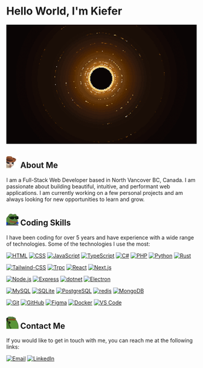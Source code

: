 # Hello World, I'm Kiefer

![Banner](/assets/banner.gif "Art by Anas Abdin <https://twitter.com/AnasAbdin/status/1644111386446798849/>")

## ![meowdy](/assets/meowdy1x.webp "meowdy") About Me

I am a Full-Stack Web Developer based in North Vancover BC, Canada. I am passionate about building beautiful, intuitive, and performant web applications. I am currently working on a few personal projects and am always looking for new opportunities to learn and grow.

## ![HACKERMANS](/assets/HACKERMANS1x.webp "HACKERMANS") Coding Skills

I have been coding for over 5 years and have experience with a wide range of technologies. Some of the technologies I use the most:

<!-- Programming Languages -->
[![HTML][HTML]][HTML-url]
[![CSS][CSS]][CSS-url]
[![JavaScript][JavaScript]][JavaScript-url]
[![TypeScript][TypeScript]][TypeScript-url]
[![C#][C#]][C#-url]
[![PHP][PHP]][PHP-url]
[![Python][Python]][Python-url]
[![Rust][Rust]][Rust-url]


<!-- Frontend -->
[![Tailwind-CSS][Tailwind-CSS]][Tailwind-CSS-url]
[![Trpc][Trpc]][Trpc-url]
[![React][React]][React-url]
[![Next.js][Next.js]][Next.js-url]

<!-- Backend -->
[![Node.js][Node.js]][Node.js-url]
[![Express][Express]][Express-url]
[![dotnet][dotnet]][dotnet-url]
[![Electron][Electron]][Electron-url]

<!-- Databases -->
[![MySQL][MySQL]][MySQL-url]
[![SQLite][SQLite]][SQLite-url]
[![PostgreSQL][PostgreSQL]][PostgreSQL-url]
[![redis][redis]][redis-url]
[![MongoDB][MongoDB]][MongoDB-url]

<!-- Software/Websites -->
[![Git][Git]][Git-url]
[![GitHub][GitHub]][GitHub-url]
[![Figma][Figma]][Figma-url]
[![Docker][Docker]][Docker-url]
[![VS Code][VS Code]][VS Code-url]

## ![hmmPHONE](/assets/hmmPHONE1x.webp "hmmPHONE") Contact Me

If you would like to get in touch with me, you can reach me at the following links:

[![Email][Email]][Email-url]
[![LinkedIn][LinkedIn]][LinkedIn-url]

<!-- MARKDOWN LINKS & IMAGES -->
<!-- https://www.markdownguide.org/basic-syntax/#reference-style-links -->

<!-- Coding Skills -->
<!-- Programming Languages -->
[HTML]: https://img.shields.io/badge/HTML-E34F26?style=for-the-badge&logo=html5&logoColor=white
[HTML-url]: https://developer.mozilla.org/en-US/docs/Web/HTML
[CSS]: https://img.shields.io/badge/CSS-1572B6?style=for-the-badge&logo=css3&logoColor=white
[CSS-url]: https://developer.mozilla.org/en-US/docs/Web/CSS
[JavaScript]: https://img.shields.io/badge/JavaScript-F7DF1E?style=for-the-badge&logo=javascript&logoColor=black
[JavaScript-url]: https://developer.mozilla.org/en-US/docs/Web/JavaScript
[TypeScript]: https://img.shields.io/badge/TypeScript-3178C6?style=for-the-badge&logo=typescript&logoColor=white
[TypeScript-url]: https://www.typescriptlang.org/
[C#]: https://img.shields.io/badge/C%23-239120?style=for-the-badge&logo=c-sharp&logoColor=white
[C#-url]: https://docs.microsoft.com/en-us/dotnet/csharp/
[PHP]: https://img.shields.io/badge/PHP-777BB4?style=for-the-badge&logo=php&logoColor=white
[PHP-url]: https://www.php.net/
[Python]: https://img.shields.io/badge/Python-3776AB?style=for-the-badge&logo=python&logoColor=white
[Python-url]: https://www.python.org/
[Rust]: https://img.shields.io/badge/Rust-000000?style=for-the-badge&logo=rust&logoColor=white
[Rust-url]: https://www.rust-lang.org/

<!-- Frontend -->
[Tailwind-CSS]: https://img.shields.io/badge/Tailwind_CSS-38B2AC?style=for-the-badge&logo=tailwind-css&logoColor=white
[Tailwind-CSS-url]: https://tailwindcss.com/
[Trpc]: https://img.shields.io/badge/trpc-000000?style=for-the-badge&logo=typescript&logoColor=white
[Trpc-url]: https://trpc.io/
[React]: https://img.shields.io/badge/React-61DAFB?style=for-the-badge&logo=react&logoColor=black
[React-url]: https://reactjs.org/
[Next.js]: https://img.shields.io/badge/Next.js-000000?style=for-the-badge&logo=next.js&logoColor=white
[Next.js-url]: https://nextjs.org/

<!-- Backend -->
[Node.js]: https://img.shields.io/badge/Node.js-339933?style=for-the-badge&logo=node.js&logoColor=white
[Node.js-url]: https://nodejs.org/en/
[Express]: https://img.shields.io/badge/Express-000000?style=for-the-badge&logo=express&logoColor=white
[Express-url]: https://expressjs.com/
[dotnet]: https://img.shields.io/badge/.NET-5C2D91?style=for-the-badge&logo=dotnet&logoColor=white
[dotnet-url]: https://dotnet.microsoft.com/
[Electron]: https://img.shields.io/badge/Electron-47848F?style=for-the-badge&logo=electron&logoColor=white
[Electron-url]: https://www.electronjs.org/

<!-- Databases -->
[MySQL]: https://img.shields.io/badge/MySQL-4479A1?style=for-the-badge&logo=mysql&logoColor=white
[MySQL-url]: https://www.mysql.com/
[SQLite]: https://img.shields.io/badge/SQLite-07405E?style=for-the-badge&logo=sqlite&logoColor=white
[SQLite-url]: https://www.sqlite.org/index.html
[PostgreSQL]: https://img.shields.io/badge/PostgreSQL-4169E1?style=for-the-badge&logo=postgresql&logoColor=white
[PostgreSQL-url]: https://www.postgresql.org/
[redis]: https://img.shields.io/badge/redis-DC382D?style=for-the-badge&logo=redis&logoColor=white
[redis-url]: https://redis.io/
[MongoDB]: https://img.shields.io/badge/MongoDB-47A248?style=for-the-badge&logo=mongodb&logoColor=white
[MongoDB-url]: https://www.mongodb.com/

<!-- Software/Websites -->
[Git]: https://img.shields.io/badge/Git-F05032?style=for-the-badge&logo=git&logoColor=white
[Git-url]: https://git-scm.com/
[GitHub]: https://img.shields.io/badge/GitHub-181717?style=for-the-badge&logo=github&logoColor=white
[GitHub-url]: https://github.com
[Figma]: https://img.shields.io/badge/Figma-F24E1E?style=for-the-badge&logo=figma&logoColor=white
[Figma-url]: https://www.figma.com/
[Docker]: https://img.shields.io/badge/Docker-2496ED?style=for-the-badge&logo=docker&logoColor=white
[Docker-url]: https://www.docker.com/
[VS Code]: https://img.shields.io/badge/Visual_Studio_Code-007ACC?style=for-the-badge&logo=visual-studio-code&logoColor=white
[VS Code-url]: https://code.visualstudio.com/

<!-- Contact Me -->
<!-- Links -->
[Email]: https://img.shields.io/badge/Email-000000?style=for-the-badge&logo=gmail&logoColor=white
[Email-url]: mailto:kieferhogg@gmail.com
[LinkedIn]: https://img.shields.io/badge/LinkedIn-0077B5?style=for-the-badge&logo=linkedin&logoColor=white
[LinkedIn-url]: https://www.linkedin.com/in/kiefer-hogg/
